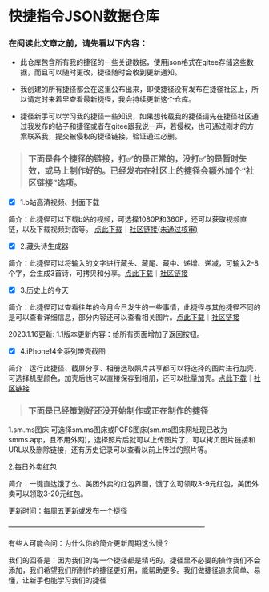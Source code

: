 # 快捷指令JSON数据仓库

### 在阅读此文章之前，请先看以下内容：

- 此仓库包含所有我的捷径的一些关键数据，使用json格式在gitee存储这些数据，而且可以随时更改，捷径随时会收到更新通知。

- 我创建的所有捷径都会在这里公布出来，即使捷径没有发布在捷径社区上，所以请定时来着里查看最新捷径，我会持续更新这个仓库。

- 捷径新手可以学习我的捷径一些知识，如果想转载我的捷径请先在捷径社区通过我发布的帖子和捷径或者在gitee跟我说一声，若侵权，也可通过刚才的方案联系我，提交被侵权的捷径链接，验证通过必删。

> ### 下面是各个捷径的链接，打✅的是正常的，没打✅的是暂时失效，或马上制作好的。已经发布在社区上的捷径会额外加个“社区链接”选项。

+ [x] 1.b站高清视频、封面下载

简介：此捷径可以下载b站的视频，可选择1080P和360P，还可以获取视频直链，以及下载视频封面等。 [点此下载](https://www.icloud.com/shortcuts/261281ac748f4be8b09a9eea093b4f89)｜[社区链接(未通过核审)](https://sharecuts.cn/shortcut/12515)

+ [x] 2.藏头诗生成器

简介：此捷径可以将输入的文字进行藏头、藏尾、藏中、递增、递减，可输入2-8个字，会生成3首诗，可拷贝和分享。[点此下载](https://www.icloud.com/shortcuts/19183bd338a1404c98f14884ae7ce261)｜[社区链接](https://sharecuts.cn/shortcut/12522)

+ [x] 3.历史上的今天

简介：此捷径可以查看往年的今月今日发生的一些事情，此捷径与其他捷径不同的是可以查看详细信息，部分内容还可以查看相关图片。[点此下载](https://www.icloud.com/shortcuts/4e1be1f89b4f4c928093a835393aa1df)｜[社区链接](https://sharecuts.cn/shortcut/12536)


2023.1.16更新: 1.1版本更新内容：给所有页面增加了返回按钮。

+ [x] 4.iPhone14全系列带壳截图

简介：运行此捷径、截屏分享、相册选取照片共享都可以将选择的图片进行加壳，可选择机型颜色，加壳后也可以直接保存到相册，还可以批量加壳。[点此下载](https://www.icloud.com/shortcuts/de1ffaf2d1b947abb2ff509d373ac7b2)｜[社区链接](https://sharecuts.cn/shortcut/12621)

> ### 下面是已经策划好还没开始制作或正在制作的捷径

1.sm.ms图床
可选择sm.ms图床或PCFS图床(sm.ms图床网址现已改为smms.app，且不用外网)，选择照片后就可以上传图片了，可以拷贝图片链接和URL以及删除链接，还有历史记录可以查看以前上传过的照片等。

2.每日外卖红包

简介：一键直达饿了么、美团外卖的红包界面，饿了么可领取3-9元红包，美团外卖可以领取3-20元红包。

更新时间：每周五更新或发布一个捷径

————————————————————————————

有些人可能会问：为什么你的简介更新周期这么慢？

我们的回答是：因为我们的每一个捷径都是精巧的，捷径里不必要的操作我们不会添加，我们希望我们所制作的捷径更好用，能帮助更多。我们做捷径追求简单、易懂，让新手也能学习我们的捷径